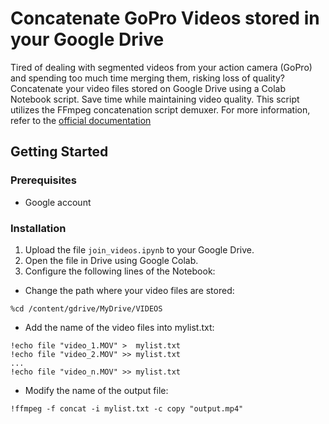 # Concatenate GoPro Videos stored in your Google Drive
Tired of dealing with segmented videos from your action camera (GoPro) and spending too much time merging them, risking loss of quality? Concatenate your video files stored on Google Drive using a Colab Notebook script. Save time while maintaining video quality.
This script utilizes the FFmpeg concatenation script demuxer. For more information, refer to the [official documentation](https://ffmpeg.org/ffmpeg-formats.html#concat-1)

## Getting Started

### Prerequisites
- Google account
  
### Installation
1. Upload the file `join_videos.ipynb` to your Google Drive.
2. Open the file in Drive using Google Colab.
3. Configure the following lines of the Notebook:

- Change the path where your video files are stored:
```
%cd /content/gdrive/MyDrive/VIDEOS
```

- Add the name of the video files into mylist.txt:
```
!echo file "video_1.MOV" >  mylist.txt
!echo file "video_2.MOV" >> mylist.txt
...
!echo file "video_n.MOV" >> mylist.txt
```

- Modify the name of the output file:
```
!ffmpeg -f concat -i mylist.txt -c copy "output.mp4"
```



